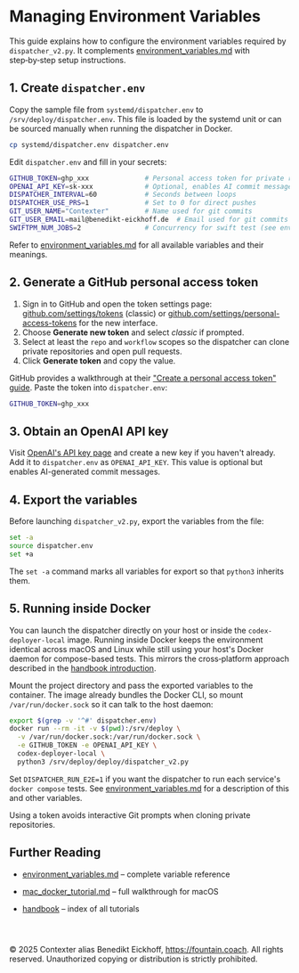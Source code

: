 # Managing Environment Variables

This guide explains how to configure the environment variables required by `dispatcher_v2.py`.
It complements [environment_variables.md](environment_variables.md) with step‑by‑step setup instructions.

## 1. Create `dispatcher.env`

Copy the sample file from `systemd/dispatcher.env` to `/srv/deploy/dispatcher.env`.
This file is loaded by the systemd unit or can be sourced manually when running the dispatcher in Docker.

```bash
cp systemd/dispatcher.env dispatcher.env
```

Edit `dispatcher.env` and fill in your secrets:

```bash
GITHUB_TOKEN=ghp_xxx              # Personal access token for private repos and PRs
OPENAI_API_KEY=sk-xxx             # Optional, enables AI commit messages
DISPATCHER_INTERVAL=60            # Seconds between loops
DISPATCHER_USE_PRS=1              # Set to 0 for direct pushes
GIT_USER_NAME="Contexter"         # Name used for git commits
GIT_USER_EMAIL=mail@benedikt-eickhoff.de  # Email used for git commits
SWIFTPM_NUM_JOBS=2                # Concurrency for swift test (see environment_variables.md)
```

Refer to [environment_variables.md](environment_variables.md) for all available variables and their meanings.

## 2. Generate a GitHub personal access token

1. Sign in to GitHub and open the token settings page:
   [github.com/settings/tokens](https://github.com/settings/tokens) (classic) or
   [github.com/settings/personal-access-tokens](https://github.com/settings/personal-access-tokens)
   for the new interface.
2. Choose **Generate new token** and select *classic* if prompted.
3. Select at least the `repo` and `workflow` scopes so the dispatcher can clone
   private repositories and open pull requests.
4. Click **Generate token** and copy the value.

GitHub provides a walkthrough at their
["Create a personal access token" guide](https://docs.github.com/en/authentication/keeping-your-account-and-data-secure/creating-a-personal-access-token).
Paste the token into `dispatcher.env`:

```bash
GITHUB_TOKEN=ghp_xxx
```

## 3. Obtain an OpenAI API key

Visit [OpenAI's API key page](https://platform.openai.com/account/api-keys) and
create a new key if you haven't already. Add it to `dispatcher.env` as
`OPENAI_API_KEY`. This value is optional but enables AI-generated commit
messages.

## 4. Export the variables

Before launching `dispatcher_v2.py`, export the variables from the file:

```bash
set -a
source dispatcher.env
set +a
```

The `set -a` command marks all variables for export so that `python3` inherits them.

## 5. Running inside Docker

You can launch the dispatcher directly on your host or inside the
`codex-deployer-local` image. Running inside Docker keeps the environment
identical across macOS and Linux while still using your host's Docker daemon for
compose-based tests. This mirrors the cross‑platform approach described in the
[handbook introduction](handbook/introduction.md#managing-platform-diversity).

Mount the project directory and pass the exported variables to the container.
The image already bundles the Docker CLI, so mount `/var/run/docker.sock` so it
can talk to the host daemon:

```bash
export $(grep -v '^#' dispatcher.env)
docker run --rm -it -v $(pwd):/srv/deploy \
  -v /var/run/docker.sock:/var/run/docker.sock \
  -e GITHUB_TOKEN -e OPENAI_API_KEY \
  codex-deployer-local \
  python3 /srv/deploy/deploy/dispatcher_v2.py
```

Set `DISPATCHER_RUN_E2E=1` if you want the dispatcher to run each service's
`docker compose` tests. See
[environment_variables.md](environment_variables.md) for a description of this
and other variables.

Using a token avoids interactive Git prompts when cloning private repositories.

## Further Reading

- [environment_variables.md](environment_variables.md) – complete variable reference
- [mac_docker_tutorial.md](mac_docker_tutorial.md) – full walkthrough for macOS

- [handbook](handbook/README.md) – index of all tutorials

```



```
© 2025 Contexter alias Benedikt Eickhoff, https://fountain.coach. All rights reserved.
Unauthorized copying or distribution is strictly prohibited.
```
